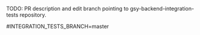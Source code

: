 TODO: PR description and edit branch pointing to
      gsy-backend-integration-tests repository.

#INTEGRATION_TESTS_BRANCH=master
